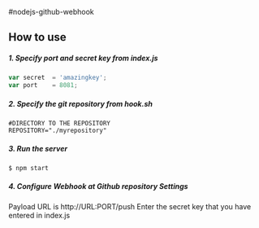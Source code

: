 #nodejs-github-webhook

## How to use

##### 1. Specify port and secret key from _index.js_

```javascript
var secret  = 'amazingkey';
var port    = 8081;
```

##### 2. Specify the git repository from _hook.sh_

```shell
#DIRECTORY TO THE REPOSITORY
REPOSITORY="./myrepository"
```

##### 3. Run the server

```
$ npm start
```

##### 4. Configure Webhook at Github repository Settings  
  
Payload URL is http://URL:PORT/push
Enter the secret key that you have entered in index.js
